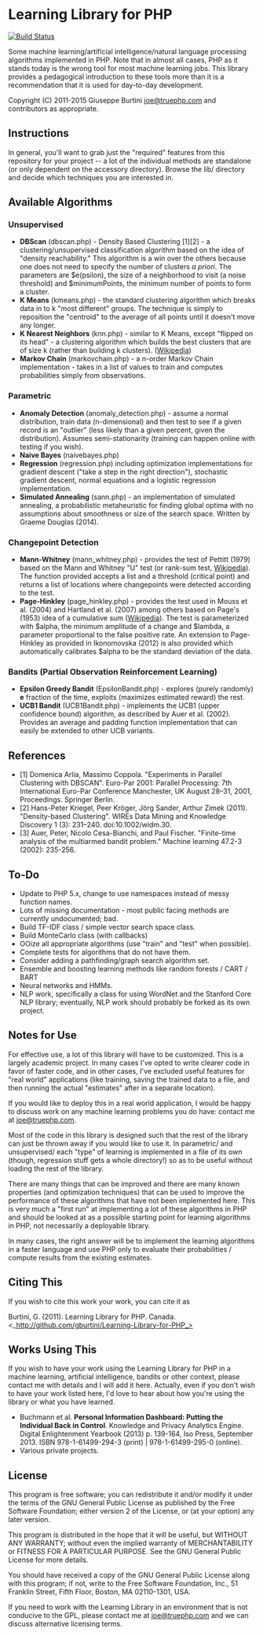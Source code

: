 # Learning Library for PHP

[![Build Status](https://travis-ci.org/ReenExeContributor/Learning-Library-for-PHP.svg)](https://travis-ci.org/ReenExeContributor/Learning-Library-for-PHP)

Some machine learning/artificial intelligence/natural language processing algorithms implemented in PHP. Note that in almost all cases, PHP as it stands today is the wrong tool for most machine learning jobs. This library provides a pedagogical introduction to these tools more than it is a recommendation that it is used for day-to-day development.

Copyright (C) 2011-2015 Giuseppe Burtini <joe@truephp.com> and contributors as appropriate. 

## Instructions

In general, you'll want to grab just the "required" features from this repository for your project -- a lot of the individual methods are standalone (or only dependent on the accessory directory). Browse the lib/ directory and decide which techniques you are interested in.

## Available Algorithms

### Unsupervised
* **DBScan** (dbscan.php) - Density Based Clustering [1][2] - a clustering/unsupervised classification algorithm based on the idea of "density reachability." This algorithm is a win over the others because one does not need to specify the number of clusters _a priori_. The parameters are $e(psilon), the size of a neighborhood to visit (a noise threshold) and $minimumPoints, the minimum number of points to form a cluster.
* **K Means** (kmeans.php) - the standard clustering algorithm which breaks data in to k "most different" groups. The technique is simply to reposition the "centroid" to the average of all points until it doesn't move any longer.
* **K Nearest Neighbors** (knn.php) - similar to K Means, except "flipped on its head" - a clustering algorithm which builds the best clusters that are of size k (rather than building k clusters). ([Wikipedia](http://en.wikipedia.org/wiki/K-nearest_neighbors_algorithm))
* **Markov Chain** (markovchain.php) - a n-order Markov Chain implementation - takes in a list of values to train and computes probabilities simply from observations.

### Parametric
* **Anomaly Detection** (anomaly\_detection.php) - assume a normal distribution, train data (n-dimensional) and then test to see if a given record is an "outlier" (less likely than a given percent, given the distribution). Assumes semi-stationarity (training can happen online with testing if you wish). 
* **Naive Bayes** (naivebayes.php)
* **Regression** (regression.php) including optimization implementations for gradient descent ("take a step in the right direction"), stochastic gradient descent, normal equations and a logistic regression implementation.
* **Simulated Annealing** (sann.php) - an implementation of simulated annealing, a probabilistic metaheuristic for finding global optima with no assumptions about smoothness or size of the search space. Written by Graeme Douglas (2014).

### Changepoint Detection
* **Mann-Whitney** (mann\_whitney.php) - provides the test of Pettitt (1979) based on the Mann and Whitney "U" test (or rank-sum test, [Wikipedia](https://en.wikipedia.org/wiki/Mann%E2%80%93Whitney_U_test)). The function provided accepts a list and a threshold (critical point) and returns a list of locations where changepoints were detected according to the test.
* **Page-Hinkley** (page\_hinkley.php) - provides the test used in Mouss et al. (2004) and Hartland et al. (2007) among others based on Page's (1953) idea of a cumulative sum ([Wikipedia](https://en.wikipedia.org/wiki/CUSUM)). The test is parameterized with $alpha, the minimum amplitude of a change and $lambda, a parameter proportional to the false positive rate. An extension to Page-Hinkley as provided in Ikonomovska (2012) is also provided which automatically calibrates $alpha to be the standard deviation of the data.

### Bandits (Partial Observation Reinforcement Learning)
* **Epsilon Greedy Bandit** (EpsilonBandit.php) - explores (purely randomly) **e** fraction of the time, exploits (maximizes estimated reward) the rest.
* **UCB1 Bandit** (UCB1Bandit.php) - implements the UCB1 (upper confidence bound) algorithm, as described by Auer et al. (2002). Provides an average and padding function implementation that can easily be extended to other UCB variants.

## References
* [1] Domenica Arlia, Massimo Coppola. "Experiments in Parallel Clustering with DBSCAN". Euro-Par 2001: Parallel Processing: 7th International Euro-Par Conference Manchester, UK August 28–31, 2001, Proceedings. Springer Berlin.
* [2] Hans-Peter Kriegel, Peer Kröger, Jörg Sander, Arthur Zimek (2011). "Density-based Clustering". WIREs Data Mining and Knowledge Discovery 1 (3): 231–240. doi:10.1002/widm.30.
* [3] Auer, Peter, Nicolo Cesa-Bianchi, and Paul Fischer. "Finite-time analysis of the multiarmed bandit problem." Machine learning 47.2-3 (2002): 235-256.

## To-Do

* Update to PHP 5.x, change to use namespaces instead of messy function names.
* Lots of missing documentation - most public facing methods are currently undocumented; bad.
* Build TF-IDF class / simple vector search space class.
* Build MonteCarlo class (with callbacks)
* OOize all appropriate algorithms (use "train" and "test" when possible).
* Complete tests for algorithms that do not have them.
* Consider adding a pathfinding/graph search algorithm set.
* Ensemble and boosting learning methods like random forests / CART / BART
* Neural networks and HMMs.
* NLP work, specifically a class for using WordNet and the Stanford Core NLP library; eventually, NLP work should probably be forked as its own project.

## Notes for Use

For effective use, a lot of this library will have to be customized. This is a largely academic project. In many cases I've opted to write clearer code in favor of faster code, and in other cases, I've excluded useful features for "real world" applications (like training, saving the trained data to a file, and then running the actual "estimates" after in a separate location). 

If you would like to deploy this in a real world application, I would be happy to discuss work on any machine learning problems you do have: contact me at joe@truephp.com.

Most of the code in this library is designed such that the rest of the library can just be thrown away if you would like to use it. In parametric/ and unsupervised/ each "type" of learning is implemented in a file of its own (though, regression stuff gets a whole directory!) so as to be useful without loading the rest of the library.

There are many things that can be improved and there are many known properties (and optimization techniques) that can be used to improve the performance of these algorithms that have not been implemented here. This is very much a "first run" at implementing a lot of these algorithms in PHP and should be looked at as a possible starting point for learning algorithms in PHP, not necessarily a deployable library.

In many cases, the right answer will be to implement the learning algorithms in a faster language and use PHP only to evaluate their probabilities / compute results from the existing estimates. 

## Citing This

If you wish to cite this work your work, you can cite it as

Burtini, G. (2011). Learning Library for PHP. Canada. <_http://github.com/gburtini/Learning-Library-for-PHP_>

## Works Using This

If you wish to have your work using the Learning Library for PHP in a machine learning, artificial intelligence, bandits or other context, please contact me with details and I will add it here. Actually, even if you don't wish to have your work listed here, I'd love to hear about how you're using the library or what you have learned.

* Buchmann et al. __Personal Information Dashboard: Putting the Individual Back in Control__. Knowledge and Privacy Analytics Engine. Digital Enlightenment Yearbook (2013) p. 139-164, Iso Press, September 2013. ISBN 978-1-61499-294-3 (print) | 978-1-61499-295-0 (online). 
* Various private projects.

## License

This program is free software; you can redistribute it and/or modify it under the terms of the GNU General Public License as published by the Free Software Foundation; either version 2 of the License, or (at your option) any later version.

This program is distributed in the hope that it will be useful, but WITHOUT ANY WARRANTY; without even the implied warranty of MERCHANTABILITY or FITNESS FOR A PARTICULAR PURPOSE.  See the GNU General Public License for more details. 

You should have received a copy of the GNU General Public License along with this program; if not, write to the Free Software Foundation, Inc., 51 Franklin Street, Fifth Floor, Boston, MA  02110-1301, USA.

If you need to work with the Learning Library in an environment that is not conducive to the GPL, please contact me at <joe@truephp.com> and we can discuss alternative licensing terms.

